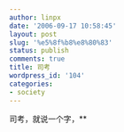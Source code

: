 ```yaml
---
author: linpx
date: '2006-09-17 10:58:45'
layout: post
slug: '%e5%8f%b8%e8%80%83'
status: publish
comments: true
title: 司考
wordpress_id: '104'
categories:
- society
---
```


司考，就说一个字，**

